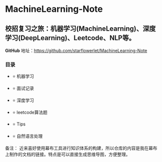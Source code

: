 # MachineLearning-Note
## 校招复习之旅：机器学习(MachineLearning)、深度学习(DeepLearning)、Leetcode、NLP等。

**GitHub** 地址：https://github.com/starflowerlet/MachineLearning-Note

### 目录

- :star: 机器学习

- :star: 面试记录

- :star: 深度学习

- :star: leetcode算法题

- :star: Tips 

- :star: 自然语言处理

  

备注： 近来喜好使用幕布工具进行知识体系的构建，所以仓库的内容是我在幕布上制作的文档的链接。特点是可以直接生成思维导图，方便整理。

